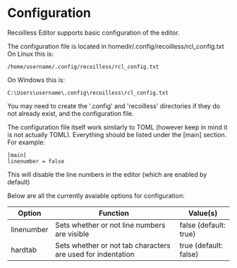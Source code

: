 # Configuration
Recoilless Editor supports basic configuration of the editor.

The configuration file is located in homedir/.config/recoilless/rcl_config.txt
On Linux this is:
```
/home/username/.config/recoilless/rcl_config.txt
```
On Windows this is:
```
C:\Users\username\.config\recoilless\rcl_config.txt
```

You may need to create the '.config' and 'recoilless' directories if they do not already exist, and the configuration file.

The configuration file itself work similarly to TOML (however keep in mind it is not actually TOML).
Everything should be listed under the [main] section.
For example:
```
[main]
linenumber = false
```
This will disable the line numbers in the editor (which are enabled by default)

Below are all the currently avaiable options for configuration:

| Option     | Function                                                      | Value(s)               |
| ---------- | ------------------------------------------------------------- | ---------------------- |
| linenumber | Sets whether or not line numbers are visible                  | false (default: true)  |
| hardtab    | Sets whether or not tab characters are used for indentation   | true  (default: false) |